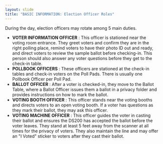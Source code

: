 ```yaml
---
layout: slide
title: "BASIC INFORMATION: Election Officer Roles"
---
```


During the day, election officers may rotate among 5 main duties.

- **VOTER INFORMATION OFFICER** : This officer is stationed near the voting room entrance. They greet voters and confirm they are in the right polling place, remind voters to have their photo ID out and ready, and direct voters to review the sample ballot before checking-in. This person should also answer any voter questions before they get to the check-in table.
- **POLLBOOK OFFICERS** : These officers are stationed at the check-in tables and check-in voters on the Poll Pads. There is usually one Pollbook Officer per Poll Pad.
- **BALLOT OFFICER** : After a voter is checked-in, they move to the Ballot Table, where a Ballot Officer issues them a ballot in a privacy folder and provides instructions on how to mark the ballot.
- **VOTING BOOTH OFFICER** : This officer stands near the voting booths and directs voters to an open voting booth. If a voter has questions as they mark their ballot, they may ask this officer.
- **VOTING MACHINE OFFICER** : This officer guides the voter in casting their ballot and ensures the DS200 has accepted the ballot before the voter leaves. They stand at least 5 feet away from the scanner at all times for the privacy of voters. They also maintain the line and may offer an &quot;I Voted&quot; sticker to voters after they cast their ballot.